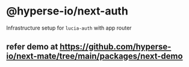 # @hyperse-io/next-auth

Infrastructure setup for `lucia-auth` with app router

## refer demo at https://github.com/hyperse-io/next-mate/tree/main/packages/next-demo
